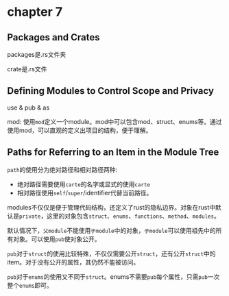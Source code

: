 # chapter 7

## Packages and Crates

packages是.rs文件夹

crate是.rs文件

## Defining Modules to Control Scope and Privacy


use & pub & as

mod: 使用`mod`定义一个module。mod中可以包含mod、struct、enums等。通过使用mod，可以直观的定义出项目的结构，便于理解。

## Paths for Referring to an Item in the Module Tree

`path`的使用分为绝对路径和相对路径两种:
- 绝对路径需要使用`carte`的名字或显式的使用`carte`
- 相对路径使用`self`/`super`/identifier代替当前路径。

modules不仅仅是便于管理代码结构，还定义了rust的隐私边界。对象在rust中默认是`private`，这里的对象包含`struct`、`enums`、`functions`、`method`、`modules`。

默认情况下，`父module`不能使用`子module`中的对象，`子module`可以使用祖先中的所有对象。可以使用`pub`使对象公开。

`pub`对于`struct`的使用比较特殊，不仅仅需要公开`struct`，还有公开`struct`中的item。对于没有公开的属性，其仍然不能被访问。

`pub`对于`enums`的使用又不同于`struct`。enums不需要`pub`每个属性，只需`pub`一次整个`enums`即可。
















